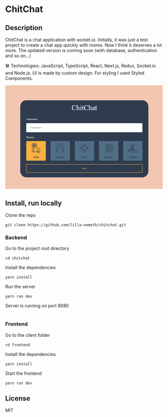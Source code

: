 # ChitChat

## Description

ChitChat is a chat application with socket.io. Initially, it was just a test project to create a chat app quickly with rooms. Now I think it deserves a lot more. The updated version is coming soon (with database, authentication and so on...)

🛠 Technologies: JavaScript, TypeScript, React, Next.js, Redux, Socket.io and Node.js. UI is made by custom design. For styling I used Styled Components.

![ChitChat Rooms](https://raw.githubusercontent.com/lilla-nemeth/chitchat/main/frontend/src/app/assets/screenshots/app_screenshot_00.png)

## Install, run locally

Clone the repo

```
git clone https://github.com/lilla-nemeth/chitchat.git
```

### Backend

Go to the project root directory

```
cd chitchat
```

Install the dependencies

```
yarn install
```

Run the server

```
yarn run dev
```

Server is running on port 8080
</br></br>

### Frontend

Go to the client folder

```
cd frontend
```

Install the dependencies

```
yarn install
```

Start the frontend

```
yarn run dev
```

## License

MIT
